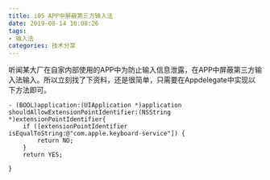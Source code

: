 ```yaml
---
title: iOS APP中屏蔽第三方输入法
date: 2019-08-14 10:08:26
tags:
- 输入法
categories: 技术分享
---
```


听闻某大厂在自家内部使用的APP中为防止输入信息泄露，在APP中屏蔽第三方输入法输入。所以立刻找了下资料，还是很简单，只需要在Appdelegate中实现以下方法即可。
```
- (BOOL)application:(UIApplication *)application shouldAllowExtensionPointIdentifier:(NSString *)extensionPointIdentifier{
    if ([extensionPointIdentifier isEqualToString:@"com.apple.keyboard-service"]) {
        return NO;
    }
    return YES;
    
}
```

